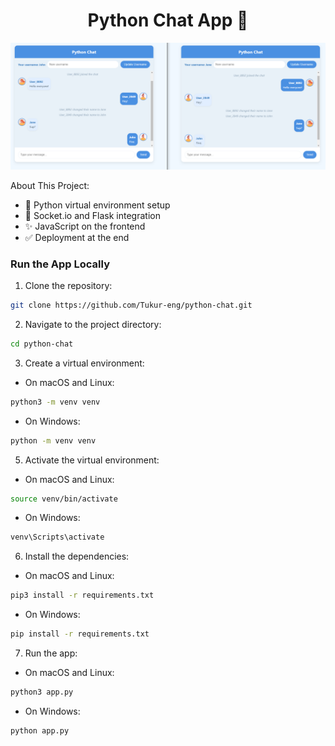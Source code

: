 <h1 align="center">Python Chat App 💬</h1>

![Demo App](/screenshot-for-readme.png)

About This Project:

- 🚀 Python virtual environment setup
- 💬 Socket.io and Flask integration
- ✨ JavaScript on the frontend
- ✅ Deployment at the end

### Run the App Locally

1. Clone the repository:

```bash
git clone https://github.com/Tukur-eng/python-chat.git
```

2. Navigate to the project directory:

```bash
cd python-chat
```

3. Create a virtual environment:

- On macOS and Linux:

```bash
python3 -m venv venv
```

- On Windows:

```bash
python -m venv venv
```

5. Activate the virtual environment:

- On macOS and Linux:

```bash
source venv/bin/activate
```

- On Windows:

```bash
venv\Scripts\activate
```

6. Install the dependencies:

- On macOS and Linux:

```bash
pip3 install -r requirements.txt
```

- On Windows:

```bash
pip install -r requirements.txt
```

7. Run the app:

- On macOS and Linux:

```bash
python3 app.py
```

- On Windows:

```bash
python app.py
```
